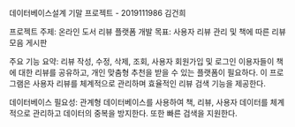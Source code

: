 데이터베이스설계 기말 프로젝트 - 2019111986 김건희

프로젝트 주제: 온라인 도서 리뷰 플랫폼
개발 목표: 사용자 리뷰 관리 및 책에 따른 리뷰 모음 게시판

주요 기능 요약: 리뷰 작성, 수정, 삭제, 조회, 사용자 회원가입 및 로그인
이용자들이 책에 대한 리뷰를 공유하고, 개인 맞춤형 추천을 받을 수 있는 플랫폼이 필요하다. 이 프로그램은 사용자 리뷰를 체계적으로 관리하며 효율적인 리뷰 검색 기능을 제공한다.

데이터베이스 필요성: 관계형 데이터베이스를 사용하여 책, 리뷰, 사용자 데이터를 체계적으로 관리하고 데이터의 중복을 방지한다. 또한 빠른 검색을 지원한다.


